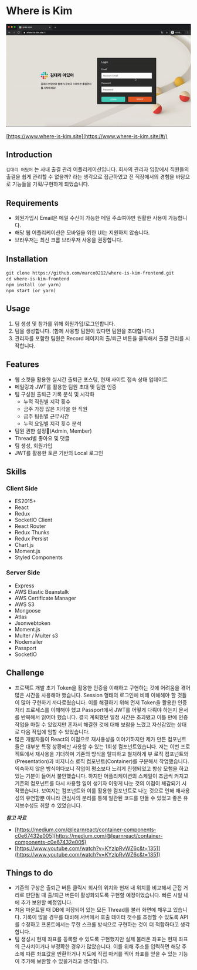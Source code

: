 # Where is Kim

![preview](./preview.gif)

[https://www.where-is-kim.site](https://www.where-is-kim.site/#/)

## Introduction

`김대리 어딨어` 는 사내 출결 관리 어플리케이션입니다. 회사의 관리자 입장에서 직원들의 출결을 쉽게 관리할 수 없을까? 라는 생각으로 접근하였고 전 직장에서의 경험을 바탕으로 기능들을 기획/구현하게 되었습니다.

## Requirements

- 회원가입시 Email은 메일 수신이 가능한 메일 주소여야만 원활한 사용이 가능합니다.
- 해당 웹 어플리케이션은 모바일을 위한 UI는 지원하지 않습니다.
- 브라우저는 최신 크롬 브라우저 사용을 권장합니다.

## Installation

```
git clone https://github.com/marco0212/where-is-kim-frontend.git
cd where-is-kim-frontend
npm install (or yarn)
npm start (or yarn)
```

## Usage

1. 팀 생성 및 참가를 위해 회원가입/로그인합니다.
2. 팀을 생성합니다. (함께 사용할 팀원이 있다면 팀원을 초대합니다.)
3. 관리자를 포함한 팀원은 Record 페이지의 출/퇴근 버튼을 클릭해서 출결 관리를 시작합니다.

## Features

- 웹 소켓을 활용한 실시간 출퇴근 포스팅, 현재 사이트 접속 상태 업데이트
- 메일링과 JWT를 활용한 팀원 초대 및 팀원 인증
- 팀 구성원 출퇴근 기록 분석 및 시각화
  - 누적 직원별 지각 횟수
  - 금주 가장 많은 지각을 한 직원
  - 금주 팀원별 근무시간
  - 누적 요일별 지각 횟수 분석
- 팀원 권한 설정(Admin, Member)
- Thread별 좋아요 및 댓글
- 팀 생성, 회원가입
- JWT를 활용한 토큰 기반의 Local 로그인

## Skills

### Client Side

- ES2015+
- React
- Redux
- SocketIO Client
- React Router
- Redux Thunks
- Redux Persist
- Chart.js
- Moment.js
- Styled Components


### Server Side

- Express
- AWS Elastic Beanstalk
- AWS Certificate Manager
- AWS S3
- Mongoose
- Atlas
- Jsonwebtoken
- Moment.js
- Multer / Multer s3
- Nodemailer
- Passport
- SocketIO

## Challenge

- 프로젝트 개발 초기 Token을 활용한 인증을 이해하고 구현하는 것에 어려움을 겪어 많은 시간을 사용해야 했습니다. Session 형태의 로그인에 비해 이해해야 할 것들이 많아 구현하기 까다로웠습니다. 이를 해결하기 위해 먼저 Token을 활용한 인증 처리 프로세스를 이해해야 했고 Passport에서 JWT를 어떻게 다뤄야 하는지 문서를 반복해서 읽어야 했습니다. 결국 계획했던 일정 시간은 초과됐고 이틀 만에 인증 작업을 마칠 수 있었지만 혼자서 해결한 것에 대해 보람을 느꼈고 자신감있는 상태로 다음 작업에 임할 수 있었습니다.
- 많은 개발자들이 React의 이점으로 재사용성을 이야기하지만 제가 만든 컴포넌트들은 대부분 특정 상황에만 사용할 수 있는 1회성 컴포넌트였습니다. 저는 이번 프로젝트에서 재사용을 기대하며 기존의 방식을 탈피하고 철처하게 뷰 로직 컴포넌트와(Presentation)과 비지니스 로직 컴포넌트(Container)를 구분해서 작업했습니다. 익숙하지 않은 방식이다보니 작업이 평소보다 느리게 진행되었고 항상 모험을 하고 있는 기분이 들어서 불안했습니다. 하지만 어플리케이션의 스케일이 조금씩 커지고 기존의 컴포넌트를 다시 사용할 일이 생기자 이렇게 나눈 것의 이점이 체감되기 시작했습니다. 보여지는 컴포넌트와 이를 활용한 컴포넌트로 나눈 것으로 인해 재사용성의 유연함뿐 아니라 관심사의 분리를 통해 일관된 코드를 만들 수 있었고 좋은 유지보수성도 취할 수 있었습니다.

***참고 자료***
- [https://medium.com/@learnreact/container-components-c0e67432e005](https://medium.com/@learnreact/container-components-c0e67432e005)
- [https://www.youtube.com/watch?v=KYzlpRvWZ6c&t=1351](https://www.youtube.com/watch?v=KYzlpRvWZ6c&t=1351)

## Things to do

- 기존의 구상은 출퇴근 버튼 클릭시 회사의 위치와 현재 내 위치를 비교해서 근접 거리로 판단될 때 출/퇴근 버튼이 활성화되도록 구현할 예정이었습니다. 빠른 시일 내에 추가 보완할 예정입니다.
- 처음 마운트될 때 DB에 저장되어 있는 모든 Thread를 불러 화면에 채우고 있습니다. 기록이 많을 경우를 대비해 서버에서 호출 데이터 갯수를 조정할 수 있도록 API를 수정하고 프론트에서는 무한 스크롤 방식으로 구현하는 것이 더 적합하다고 생각합니다.
- 팀 생성시 현재 좌표를 등록할 수 있도록 구현했지만 실제 불러온 좌표는 현재 좌표의 근사치이거나 부정확한 경우가 많았습니다. 이를 위해 주소를 입력하면 해당 주소에 따른 좌표값을 반환하거나 지도에 직접 마커를 찍어 좌표를 얻을 수 있는 기능이 추가해 보완할 수 있을거라고 생각합니다.